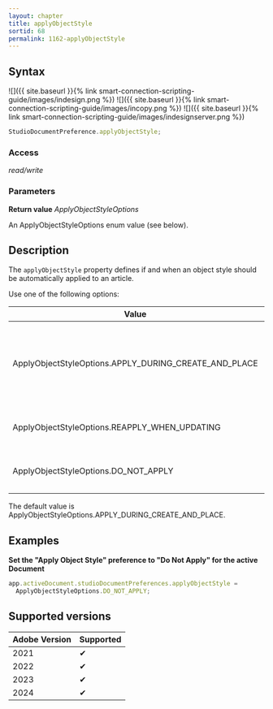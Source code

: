 ```yaml
---
layout: chapter
title: applyObjectStyle
sortid: 68
permalink: 1162-applyObjectStyle
---
```


## Syntax

![]({{ site.baseurl }}{% link smart-connection-scripting-guide/images/indesign.png %}) ![]({{ site.baseurl }}{% link smart-connection-scripting-guide/images/incopy.png %}) ![]({{ site.baseurl }}{% link smart-connection-scripting-guide/images/indesignserver.png %})

```javascript
StudioDocumentPreference.applyObjectStyle;
```

### Access

_read/write_

### Parameters

**Return value** _ApplyObjectStyleOptions_

An ApplyObjectStyleOptions enum value (see below).

## Description

The `applyObjectStyle` property defines if and when an object style should be automatically applied to an article.

Use one of the following options:

| Value                                                 | Description                                                                             |
| ----------------------------------------------------- | --------------------------------------------------------------------------------------- |
| ApplyObjectStyleOptions.APPLY_DURING_CREATE_AND_PLACE | Only apply the object style when creating or placing the article, not when updating it. |
| ApplyObjectStyleOptions.REAPPLY_WHEN_UPDATING         | Always apply the object style.                                                          |
| ApplyObjectStyleOptions.DO_NOT_APPLY                  | Never apply the object style.                                                           |

The default value is ApplyObjectStyleOptions.APPLY_DURING_CREATE_AND_PLACE.

## Examples

**Set the "Apply Object Style" preference to "Do Not Apply" for the active Document**

```javascript
app.activeDocument.studioDocumentPreferences.applyObjectStyle =
  ApplyObjectStyleOptions.DO_NOT_APPLY;
```

## Supported versions

| Adobe Version | Supported |
| ------------- | --------- |
| 2021          | ✔         |
| 2022          | ✔         |
| 2023          | ✔         |
| 2024          | ✔         |

